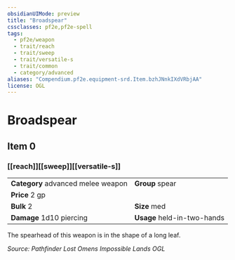 ```yaml
---
obsidianUIMode: preview
title: "Broadspear"
cssclasses: pf2e,pf2e-spell
tags:
  - pf2e/weapon
  - trait/reach
  - trait/sweep
  - trait/versatile-s
  - trait/common
  - category/advanced
aliases: "Compendium.pf2e.equipment-srd.Item.bzhJNnkIXdVRbjAA"
license: OGL
---
```

# Broadspear
## Item 0
### [[reach]][[sweep]][[versatile-s]]

|  |  |
| -- | -- |
| **Category** advanced melee weapon | **Group** spear |
| **Price** 2 gp |  |
| **Bulk** 2 | **Size** med |
| **Damage** 1d10 piercing  | **Usage** held-in-two-hands |



The spearhead of this weapon is in the shape of a long leaf.

*Source: Pathfinder Lost Omens Impossible Lands*
*OGL*